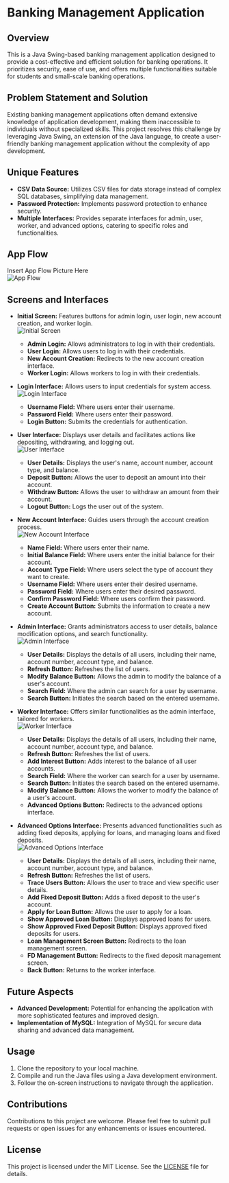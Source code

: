 # Banking Management Application

## Overview
This is a Java Swing-based banking management application designed to provide a cost-effective and efficient solution for banking operations. It prioritizes security, ease of use, and offers multiple functionalities suitable for students and small-scale banking operations.

## Problem Statement and Solution
Existing banking management applications often demand extensive knowledge of application development, making them inaccessible to individuals without specialized skills. This project resolves this challenge by leveraging Java Swing, an extension of the Java language, to create a user-friendly banking management application without the complexity of app development.

## Unique Features
- **CSV Data Source:** Utilizes CSV files for data storage instead of complex SQL databases, simplifying data management.
- **Password Protection:** Implements password protection to enhance security.
- **Multiple Interfaces:** Provides separate interfaces for admin, user, worker, and advanced options, catering to specific roles and functionalities.

## App Flow
Insert App Flow Picture Here  
![App Flow](/JAVA_output_Image/Flow_of_the_App.png)

## Screens and Interfaces
- **Initial Screen:** Features buttons for admin login, user login, new account creation, and worker login.  
  ![Initial Screen](/JAVA_output_Image/initial_Screen.png)
  - **Admin Login:** Allows administrators to log in with their credentials.
  - **User Login:** Allows users to log in with their credentials.
  - **New Account Creation:** Redirects to the new account creation interface.
  - **Worker Login:** Allows workers to log in with their credentials.

- **Login Interface:** Allows users to input credentials for system access.  
  ![Login Interface](/JAVA_output_Image/Login_interface.png)
  - **Username Field:** Where users enter their username.
  - **Password Field:** Where users enter their password.
  - **Login Button:** Submits the credentials for authentication.

- **User Interface:** Displays user details and facilitates actions like depositing, withdrawing, and logging out.  
  ![User Interface](/JAVA_output_Image/User_interface.png)
  - **User Details:** Displays the user's name, account number, account type, and balance.
  - **Deposit Button:** Allows the user to deposit an amount into their account.
  - **Withdraw Button:** Allows the user to withdraw an amount from their account.
  - **Logout Button:** Logs the user out of the system.

- **New Account Interface:** Guides users through the account creation process.  
  ![New Account Interface](/JAVA_output_Image/New_Account_interface.png)
  - **Name Field:** Where users enter their name.
  - **Initial Balance Field:** Where users enter the initial balance for their account.
  - **Account Type Field:** Where users select the type of account they want to create.
  - **Username Field:** Where users enter their desired username.
  - **Password Field:** Where users enter their desired password.
  - **Confirm Password Field:** Where users confirm their password.
  - **Create Account Button:** Submits the information to create a new account.

- **Admin Interface:** Grants administrators access to user details, balance modification options, and search functionality.  
  ![Admin Interface](/JAVA_output_Image/Admin_interface.png)
  - **User Details:** Displays the details of all users, including their name, account number, account type, and balance.
  - **Refresh Button:** Refreshes the list of users.
  - **Modify Balance Button:** Allows the admin to modify the balance of a user's account.
  - **Search Field:** Where the admin can search for a user by username.
  - **Search Button:** Initiates the search based on the entered username.

- **Worker Interface:** Offers similar functionalities as the admin interface, tailored for workers.  
  ![Worker Interface](/JAVA_output_Image/Worker_interface.png)
  - **User Details:** Displays the details of all users, including their name, account number, account type, and balance.
  - **Refresh Button:** Refreshes the list of users.
  - **Add Interest Button:** Adds interest to the balance of all user accounts.
  - **Search Field:** Where the worker can search for a user by username.
  - **Search Button:** Initiates the search based on the entered username.
  - **Modify Balance Button:** Allows the worker to modify the balance of a user's account.
  - **Advanced Options Button:** Redirects to the advanced options interface.

- **Advanced Options Interface:** Presents advanced functionalities such as adding fixed deposits, applying for loans, and managing loans and fixed deposits.  
  ![Advanced Options Interface](/JAVA_output_Image/Advanced_Option_interface.png)
  - **User Details:** Displays the details of all users, including their name, account number, account type, and balance.
  - **Refresh Button:** Refreshes the list of users.
  - **Trace Users Button:** Allows the user to trace and view specific user details.
  - **Add Fixed Deposit Button:** Adds a fixed deposit to the user's account.
  - **Apply for Loan Button:** Allows the user to apply for a loan.
  - **Show Approved Loan Button:** Displays approved loans for users.
  - **Show Approved Fixed Deposit Button:** Displays approved fixed deposits for users.
  - **Loan Management Screen Button:** Redirects to the loan management screen.
  - **FD Management Button:** Redirects to the fixed deposit management screen.
  - **Back Button:** Returns to the worker interface.

## Future Aspects
- **Advanced Development:** Potential for enhancing the application with more sophisticated features and improved design.
- **Implementation of MySQL:** Integration of MySQL for secure data sharing and advanced data management.

## Usage
1. Clone the repository to your local machine.
2. Compile and run the Java files using a Java development environment.
3. Follow the on-screen instructions to navigate through the application.

## Contributions
Contributions to this project are welcome. Please feel free to submit pull requests or open issues for any enhancements or issues encountered.

## License
This project is licensed under the MIT License. See the [LICENSE](LICENSE) file for details.
